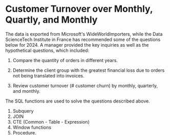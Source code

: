 # Customer Turnover over Monthly, Quartly, and Monthly 

The data is exported from Microsoft's WideWorldImporters, while the Data ScienceTech Institute in France has recommended some of the questions below for 2024. A manager provided the key inquiries as well as the hypothetical questions, which included: 

1. Compare the quantity of orders in different years.
2. Determine the client group with the greatest financial loss due to orders not being translated into invoices. 

3. Review customer turnover (# customer churn) by monthly, quarterly, and monthly.

The SQL functions are used to solve the questions described above.
1. Subquery
2. JOIN
3. CTE (Common - Table - Expression)
4. Window functions
5. Procedure.

